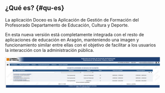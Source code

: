## ¿Qué es? {#qu-es}

La aplicación Doceo es la Aplicación de Gestión de Formación del Profesorado
Departamento de Educación, Cultura y Deporte.

En esta nueva versión está completamente integrada con el resto de aplicaciones de educación en Aragón, manteniendo una imagen y funcionamiento similar entre ellas con el objetivo de facilitar a los usuarios la interacción con la administración pública.

![](https://raw.githubusercontent.com/catedu/manualdoceo/master/assets/IM1doceo30.png)